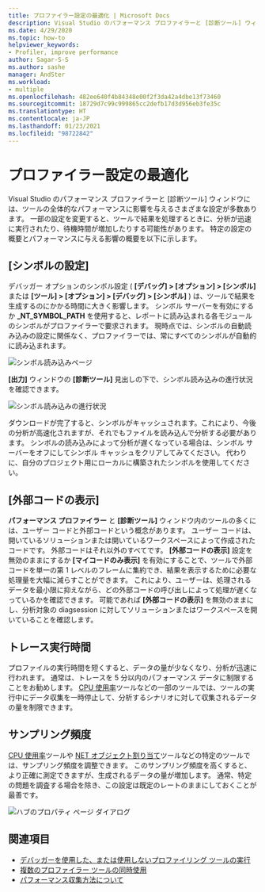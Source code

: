 ```yaml
---
title: プロファイラー設定の最適化 | Microsoft Docs
description: Visual Studio のパフォーマンス プロファイラーと [診断ツール] ウィンドウには、ツールの全体的なパフォーマンスに影響を与えるどのような多くの設定があるかについて学習します。
ms.date: 4/29/2020
ms.topic: how-to
helpviewer_keywords:
- Profiler, improve performance
author: Sagar-S-S
ms.author: sashe
manager: AndSter
ms.workload:
- multiple
ms.openlocfilehash: 482ee640f4b84348e00f2f3da42a4dbe13f73460
ms.sourcegitcommit: 18729d7c99c999865cc2defb17d3d956eb3fe35c
ms.translationtype: HT
ms.contentlocale: ja-JP
ms.lasthandoff: 01/23/2021
ms.locfileid: "98722842"
---
```

# <a name="optimizing-profiler-settings"></a>プロファイラー設定の最適化

Visual Studio のパフォーマンス プロファイラーと [診断ツール] ウィンドウには、ツールの全体的なパフォーマンスに影響を与えるさまざまな設定が多数あります。 一部の設定を変更すると、ツールで結果を処理するときに、分析が迅速に実行されたり、待機時間が増加したりする可能性があります。 特定の設定の概要とパフォーマンスに与える影響の概要を以下に示します。

## <a name="symbol-settings"></a>[シンボルの設定]

デバッガー オプションのシンボル設定 ( **[デバッグ] > [オプション] > [シンボル]** または **[ツール] > [オプション] > [デバッグ] > [シンボル]** ) は、ツールで結果を生成するのにかかる時間に大きく影響します。 シンボル サーバーを有効にするか **_NT_SYMBOL_PATH** を使用すると、レポートに読み込まれる各モジュールのシンボルがプロファイラーで要求されます。 現時点では、シンボルの自動読み込みの設定に関係なく、プロファイラーでは、常にすべてのシンボルが自動的に読み込まれます。

![シンボル読み込みページ](../profiling/media/symbolloading.png "シンボル読み込み")

**[出力]** ウィンドウの **[診断ツール]** 見出しの下で、シンボル読み込みの進行状況を確認できます。

![シンボル読み込みの進行状況](../profiling/media/symbolloadingprogress.png "シンボル読み込みの進行状況")

ダウンロードが完了すると、シンボルがキャッシュされます。これにより、今後の分析が高速化されますが、それでもファイルを読み込んで分析する必要があります。 シンボルの読み込みによって分析が遅くなっている場合は、シンボル サーバーをオフにしてシンボル キャッシュをクリアしてみてください。 代わりに、自分のプロジェクト用にローカルに構築されたシンボルを使用してください。

## <a name="show-external-code"></a>[外部コードの表示]

**パフォーマンス プロファイラー** と **[診断ツール]** ウィンドウ内のツールの多くには、ユーザー コードと外部コードという概念があります。 ユーザー コードは、開いているソリューションまたは開いているワークスペースによって作成されたコードです。 外部コードはそれ以外のすべてです。 **[外部コードの表示]** 設定を無効のままにするか **[マイコードのみ表示]** を有効にすることで、ツールで外部コードを単一の第 1 レベルのフレームに集約でき、結果を表示するために必要な処理量を大幅に減らすことができます。 これにより、ユーザーは、処理されるデータを最小限に抑えながら、どの外部コードの呼び出しによって処理が遅くなっているかを確認できます。 可能であれば **[外部コードの表示]** を無効のままにし、分析対象の diagsession に対してソリューションまたはワークスペースを開いていることを確認します。

## <a name="trace-duration"></a>トレース実行時間

プロファイルの実行時間を短くすると、データの量が少なくなり、分析が迅速に行われます。 通常は、トレースを 5 分以内のパフォーマンス データに制限することをお勧めします。 [CPU 使用率](../profiling/cpu-usage.md)ツールなどの一部のツールでは、ツールの実行中にデータ収集を一時停止して、分析するシナリオに対して収集されるデータの量を制限できます。

## <a name="sampling-frequency"></a>サンプリング頻度

[CPU 使用率](../profiling/cpu-usage.md)ツールや [NET オブジェクト割り当て](../profiling/dotnet-alloc-tool.md)ツールなどの特定のツールでは、サンプリング頻度を調整できます。 このサンプリング頻度を高くすると、より正確に測定できますが、生成されるデータの量が増加します。 通常、特定の問題を調査する場合を除き、この設定は既定のレートのままにしておくことが最善です。

![ハブのプロパティ ページ ダイアログ](../profiling/media/diaghubpropertiespage.png "ハブのプロパティ ページ ダイアログ")

## <a name="see-also"></a>関連項目

- [デバッガーを使用した、または使用しないプロファイリング ツールの実行](../profiling/running-profiling-tools-with-or-without-the-debugger.md)
- [複数のプロファイラー ツールの同時使用](../profiling/use-multiple-profiler-tools-simultaneously.md)
- [パフォーマンス収集方法について](../profiling/understanding-performance-collection-methods-perf-profiler.md)
